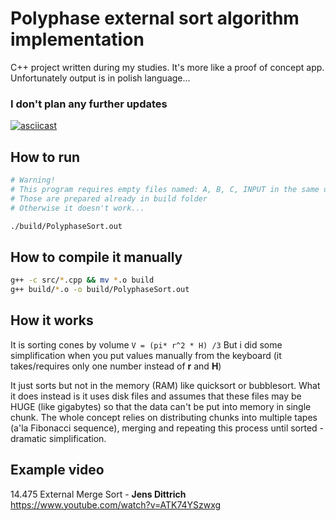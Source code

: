 # Polyphase external sort algorithm implementation
C++ project written during my studies. It's more like a proof of concept app.
Unfortunately output is in polish language...
### I don't plan any further updates
[![asciicast](https://asciinema.org/a/wHTKjANzDCmYajENwUMHWmrDa.png)](https://asciinema.org/a/wHTKjANzDCmYajENwUMHWmrDa)

## How to run
```bash
# Warning! 
# This program requires empty files named: A, B, C, INPUT in the same directory as binary.
# Those are prepared already in build folder
# Otherwise it doesn't work...

./build/PolyphaseSort.out
```

## How to compile it manually
```bash
g++ -c src/*.cpp && mv *.o build    
g++ build/*.o -o build/PolyphaseSort.out
```

## How it works
It is sorting cones by volume ```V = (pi* r^2 * H) /3```
But i did some simplification when you put values manually from the keyboard (it takes/requires only one number instead of **r** and **H**)

It just sorts but not in the memory (RAM) like quicksort or bubblesort. 
What it does instead is it uses disk files and assumes that these files may be HUGE (like gigabytes) so that the data can't be put into memory in single chunk.
The whole concept relies on distributing chunks into multiple tapes (a'la Fibonacci sequence), merging and repeating this process until sorted - dramatic simplification.

## Example video
14.475 External Merge Sort - **Jens Dittrich**
https://www.youtube.com/watch?v=ATK74YSzwxg
